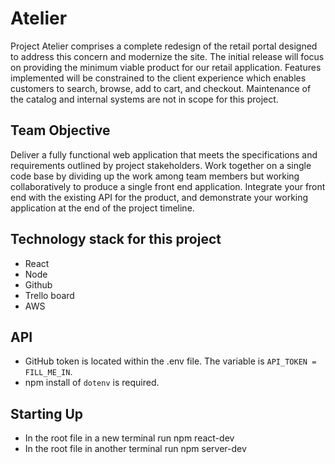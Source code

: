 # Atelier

Project Atelier comprises a complete redesign of the retail portal designed to address this concern and modernize the site.
The initial release will focus on providing the minimum viable product for our retail application. Features implemented will be constrained to the client experience which enables customers to search, browse, add to cart, and checkout. Maintenance of the catalog and internal systems are not in scope for this project.

## Team Objective
Deliver a fully functional web application that meets the specifications and requirements outlined by project stakeholders. Work together on a single code base by dividing up the work among team members but working collaboratively to produce a single front end application. Integrate your front end with the existing API for the product, and demonstrate your working application at the end of the project timeline.

## Technology stack for this project

- React
- Node
- Github
- Trello board
- AWS

## API
- GitHub token is located within the .env file. The variable is `API_TOKEN = FILL_ME_IN`.
- npm install of `dotenv` is required.

## Starting Up
- In the root file in a new terminal run npm react-dev
- In the root file in another terminal run npm server-dev

